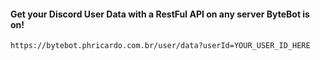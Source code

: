 #### Get your Discord User Data with a RestFul API on any server ByteBot is on!
``https://bytebot.phricardo.com.br/user/data?userId=YOUR_USER_ID_HERE``

